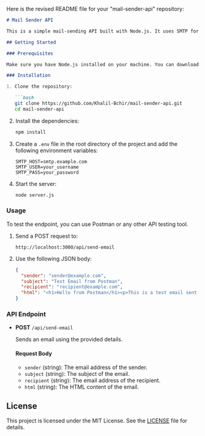 Here is the revised README file for your "mail-sender-api" repository:

```markdown
# Mail Sender API

This is a simple mail-sending API built with Node.js. It uses SMTP for sending emails.

## Getting Started

### Prerequisites

Make sure you have Node.js installed on your machine. You can download it from [Node.js](https://nodejs.org/).

### Installation

1. Clone the repository:

   ```bash
   git clone https://github.com/Khalil-Bchir/mail-sender-api.git
   cd mail-sender-api
   ```

2. Install the dependencies:

   ```bash
   npm install
   ```

3. Create a `.env` file in the root directory of the project and add the following environment variables:

   ```plaintext
   SMTP_HOST=smtp.example.com
   SMTP_USER=your_username
   SMTP_PASS=your_password
   ```

4. Start the server:

   ```bash
   node server.js
   ```

### Usage

To test the endpoint, you can use Postman or any other API testing tool.

1. Send a POST request to:

   ```
   http://localhost:3000/api/send-email
   ```

2. Use the following JSON body:

   ```json
   {
     "sender": "sender@example.com",
     "subject": "Test Email from Postman",
     "recipient": "recipient@example.com",
     "html": "<h1>Hello from Postman</h1><p>This is a test email sent from Postman using the API.</p>"
   }
   ```

### API Endpoint

- **POST** `/api/send-email`

  Sends an email using the provided details.

  #### Request Body

  - `sender` (string): The email address of the sender.
  - `subject` (string): The subject of the email.
  - `recipient` (string): The email address of the recipient.
  - `html` (string): The HTML content of the email.

## License

This project is licensed under the MIT License. See the [LICENSE](LICENSE) file for details.